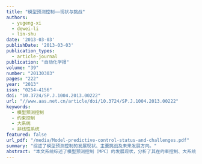 ```yaml
---
title: "模型预测控制——现状与挑战"
authors:
  - yugeng-xi
  - dewei-li
  - lin-shu
date: '2013-03-03'
publishDate: '2013-03-03'
publication_types:
  - article-journal
publication: "自动化学报"
volume: "39"
number: "20130303"
pages: "222"
year: "2013"
issn: "0254-4156"
doi: "10.3724/SP.J.1004.2013.00222"
url: "//www.aas.net.cn/article/doi/10.3724/SP.J.1004.2013.00222"
keywords:
  - 模型预测控制
  - 约束控制
  - 大系统
  - 非线性系统
featured: false
url_pdf: "/media/Model-predictive-control-status-and-challenges.pdf"
summary: "综述了模型预测控制的发展现状、主要挑战及未来发展方向。"
abstract: "本文系统综述了模型预测控制（MPC）的发展现状，分析了其在约束控制、大系统和非线性系统中的应用挑战，并展望了未来的研究方向。"
---
```

